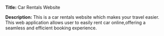 **Title:** Car Rentals Website

**Description:** This is a car rentals website which makes your travel easier.
This web application allows user to easily rent car online,offering a seamless and efficient booking experience.
